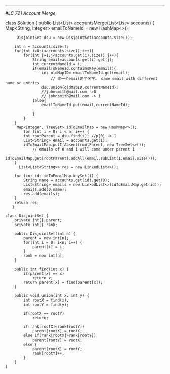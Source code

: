 
-------------------------------------------------------------------------------------------------------------
*#LC 721 Account Merge*


   class Solution {
    public List<List<String>> accountsMerge(List<List<String>> accounts) {
        Map<String, Integer> emailToNameId = new HashMap<>();
        
         DisjointSet dsu = new DisjointSet(accounts.size());
        
        int n = accounts.size();
        for(int i=0;i<accounts.size();i++){
            for(int j=1;j<accounts.get(i).size();j++){
                String email=accounts.get(i).get(j);
                int currentNameId = i;
                if(emailToNameId.containsKey(email)){
                    int oldMapID= emailToNameId.get(email); 
                        // 同一个email两个名字。 same email with different name or entries
                    dsu.union(oldMapID,currentNameId);
                    //johnsmith@mail.com ->0 
                    // johnsmith@mail.com -> 1
                }else{
                    emailToNameId.put(email,currentNameId);
                    
                }
            }
        }
         Map<Integer, TreeSet> idToEmailMap = new HashMap<>();
            for (int i = 0; i < n; i++) {
            int rootParent = dsu.find(i); //p[0] -> 1
            List<String> email = accounts.get(i);
            idToEmailMap.putIfAbsent(rootParent, new TreeSet<>()); 
                // emails of 0 and 1 will come under parent 1
            idToEmailMap.get(rootParent).addAll(email.subList(1,email.size()));
        }
          List<List<String>> res = new LinkedList<>();
        
        for (int id: idToEmailMap.keySet()) {
            String name = accounts.get(id).get(0);
            List<String> emails = new LinkedList<>(idToEmailMap.get(id));
            emails.add(0,name);
            res.add(emails);
        }
        return res;
       }
   
    class DisjointSet {
        private int[] parent;
        private int[] rank;

        public DisjointSet(int n) {
            parent = new int[n];
            for(int i = 0; i<n; i++) {
                parent[i] = i;
            }
            rank = new int[n];
        }

        public int find(int x) {
            if(parent[x] == x)
                return x;
            return parent[x] = find(parent[x]);
        }

        public void union(int x, int y) {
            int rootX = find(x);
            int rootY = find(y);

            if(rootX == rootY)
                return;

            if(rank[rootX]<rank[rootY])
                parent[rootX] = rootY;
            else if(rank[rootX]>rank[rootY])
                parent[rootY] = rootX;
            else {
                parent[rootX] = rootY;
                rank[rootY]++;
            }
        }
    }
   
